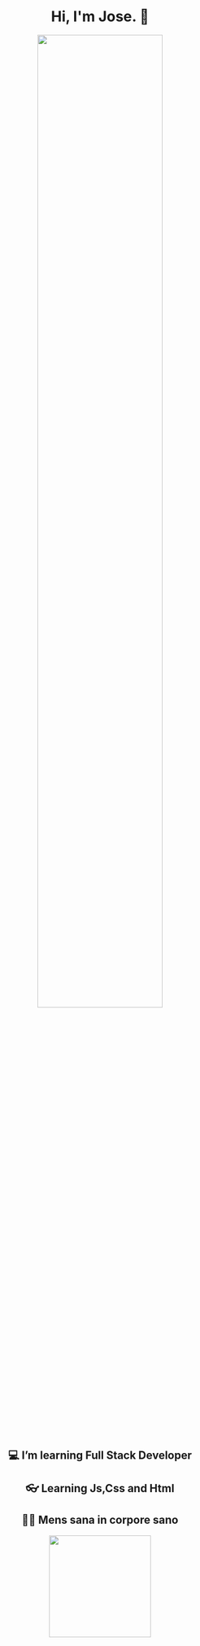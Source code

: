 

<h1 align="center">Hi, I'm Jose. 👋</h1>
<div align="center"><img width="70%" src="https://user-images.githubusercontent.com/103496576/168488778-878ad1c5-a9e7-4c9d-b3cc-f42d9874b49a.gif" /></div>


<br />
<div align="center">
 
<h2 align="center">💻 I’m learning Full Stack Developer </h2>
 
 <h2 align="center">👓 Learning Js,Css and Html </h2>
 <h2 align="center">🧗‍♂️ Mens sana in corpore sano</h2>

 <div align="center"><img width="200px" src="https://c.tenor.com/lDoAH0dehbIAAAAM/cat-mouse.gif" /></div>


</div>


<p align="center"> <img src="https://komarev.com/ghpvc/?username=JoseUH&label=Profile%20views&color=0e75b6&style=flat" alt="" /> </p>
